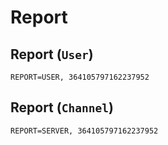 # Report

## Report **(`User`)**
```
REPORT=USER, 364105797162237952
```

## Report **(`Channel`)**
```
REPORT=SERVER, 364105797162237952
```